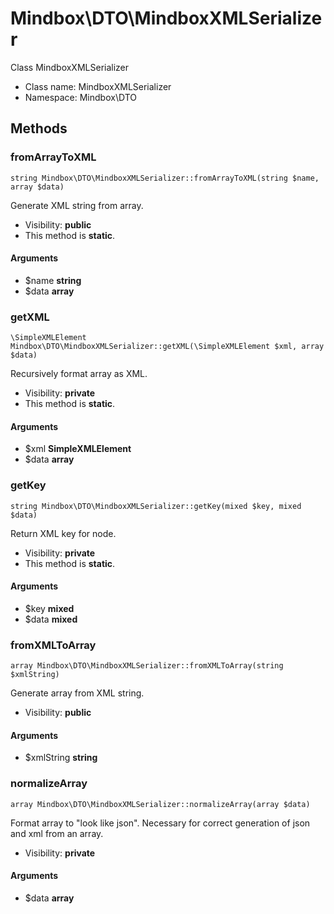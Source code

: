 Mindbox\DTO\MindboxXMLSerializer
===============

Class MindboxXMLSerializer




* Class name: MindboxXMLSerializer
* Namespace: Mindbox\DTO







Methods
-------


### fromArrayToXML

    string Mindbox\DTO\MindboxXMLSerializer::fromArrayToXML(string $name, array $data)

Generate XML string from array.



* Visibility: **public**
* This method is **static**.


#### Arguments
* $name **string**
* $data **array**



### getXML

    \SimpleXMLElement Mindbox\DTO\MindboxXMLSerializer::getXML(\SimpleXMLElement $xml, array $data)

Recursively format array as XML.



* Visibility: **private**
* This method is **static**.


#### Arguments
* $xml **SimpleXMLElement**
* $data **array**



### getKey

    string Mindbox\DTO\MindboxXMLSerializer::getKey(mixed $key, mixed $data)

Return XML key for node.



* Visibility: **private**
* This method is **static**.


#### Arguments
* $key **mixed**
* $data **mixed**



### fromXMLToArray

    array Mindbox\DTO\MindboxXMLSerializer::fromXMLToArray(string $xmlString)

Generate array from XML string.



* Visibility: **public**


#### Arguments
* $xmlString **string**



### normalizeArray

    array Mindbox\DTO\MindboxXMLSerializer::normalizeArray(array $data)

Format array to "look like json". Necessary for correct generation of json and xml from an array.



* Visibility: **private**


#### Arguments
* $data **array**



